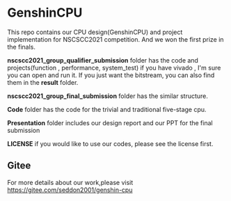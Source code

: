# GenshinCPU
This repo contains our CPU design(GenshinCPU) and project implementation for NSCSCC2021 competition. 
And we won the first prize in the finals.

**nscscc2021_group_qualifier_submission** folder has the code and projects(function , performance, system_test) if you have vivado , I'm sure you can open and run it. If you just want the bitstream, you can also find them in the **result** folder.

**nscscc2021_group_final_submission** folder has the similar structure.

**Code** folder has the code for the trivial and traditional five-stage cpu.

**Presentation**  folder includes our design report and our PPT for the final submission

**LICENSE** if you would like to use our codes, please see the license first.

## Gitee
For more details about our work,please visit https://gitee.com/seddon2001/genshin-cpu
